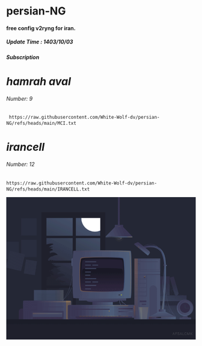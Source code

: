 # persian-NG

#### free config v2ryng for iran.


<h5>Update Time : 1403/10/03 </h5>

##### Subscription

  # *****hamrah aval*****

<h6>Number: 9 </h6>

     https://raw.githubusercontent.com/White-Wolf-dv/persian-NG/refs/heads/main/MCI.txt

# *****irancell*****

<h6>Number: 12 </h6>

    https://raw.githubusercontent.com/White-Wolf-dv/persian-NG/refs/heads/main/IRANCELL.txt

<p align="center">
<img  src="https://github.com/White-Wolf-dv/White-Wolf-dv/blob/main/5.gif">
</p>
